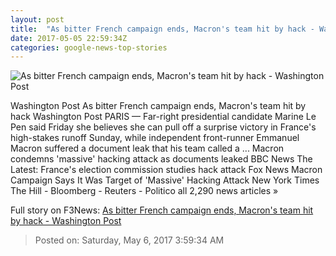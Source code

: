 ```yaml
---
layout: post
title:  "As bitter French campaign ends, Macron's team hit by hack - Washington Post"
date: 2017-05-05 22:59:34Z
categories: google-news-top-stories
---
```


![As bitter French campaign ends, Macron's team hit by hack - Washington Post](https://img.washingtonpost.com/rf/image_1484w/2010-2019/WashingtonPost/2017/05/05/Foreign/Images/05946111.jpg)

Washington Post As bitter French campaign ends, Macron's team hit by hack Washington Post PARIS — Far-right presidential candidate Marine Le Pen said Friday she believes she can pull off a surprise victory in France's high-stakes runoff Sunday, while independent front-runner Emmanuel Macron suffered a document leak that his team called a ... Macron condemns 'massive' hacking attack as documents leaked BBC News The Latest: France's election commission studies hack attack Fox News Macron Campaign Says It Was Target of 'Massive' Hacking Attack New York Times The Hill - Bloomberg - Reuters - Politico all 2,290 news articles »


Full story on F3News: [As bitter French campaign ends, Macron's team hit by hack - Washington Post](http://www.f3nws.com/n/u3P2FC)

> Posted on: Saturday, May 6, 2017 3:59:34 AM
